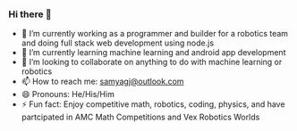 ### Hi there 👋

- 🔭 I’m currently working as a programmer and builder for a robotics team and doing full stack web development using node.js
- 🌱 I’m currently learning machine learning and android app development
- 👯 I’m looking to collaborate on anything to do with machine learning or robotics
- 📫 How to reach me: samyagj@outlook.com
- 😄 Pronouns: He/His/Him
- ⚡ Fun fact: Enjoy competitive math, robotics, coding, physics, and have partcipated in AMC Math Competitions and Vex Robotics Worlds 

